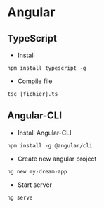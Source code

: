 Angular
=======

## TypeScript

* Install
```
npm install typescript -g
```

* Compile file
```
tsc [fichier].ts
```

## Angular-CLI

* Install Angular-CLI
```
npm install -g @angular/cli
```

* Create new angular project
```
ng new my-dream-app
```

* Start server
```
ng serve
```